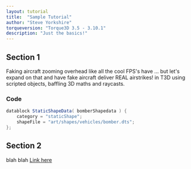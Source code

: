 ```yaml
---
layout: tutorial
title:  "Sample Tutorial"
author: "Steve Yorkshire"
torqueversion: "Torque3D 3.5 - 3.10.1"
description: "Just the basics!"
---
```


## Section 1

Faking aircraft zooming overhead like all the cool FPS's have ... but let's expand on that and have fake aircraft deliver REAL airstrikes! in T3D using scripted objects, baffling 3D maths and raycasts.

### Code
```cs
datablock StaticShapeData( bomberShapedata ) {
    category = "staticShape";
    shapeFile = "art/shapes/vehicles/bomber.dts";
};
```

## Section 2

blah blah [Link here](https://google.com)